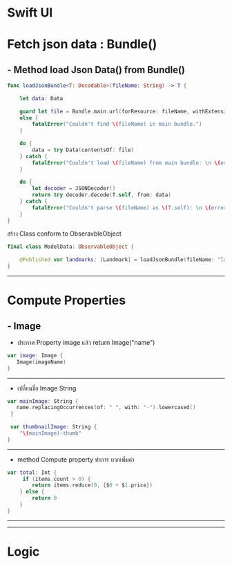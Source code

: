 # Swift UI

# Fetch json data : Bundle()
## - Method load Json Data() from Bundle()

```swift
func loadJsonBundle<T: Decodable>(fileName: String) -> T {
    
    let data: Data
    
    guard let file = Bundle.main.url(forResource: fileName, withExtension: nil)
    else {
        fatalError("Couldn't find \(fileName) in main bundle.")
    }
    
    do {
        data = try Data(contentsOf: file)
    } catch {
        fatalError("Couldn't load \(fileName) from main bundle: \n \(error)")
    }
    
    do {
        let decoder = JSONDecoder()
        return try decoder.decode(T.self, from: data)
    } catch {
        fatalError("Couldn't parse \(fileName) as \(T.self): \n \(error)")
    }
}
```

สร้าง Class conform to ObseravbleObject
```swift
final class ModelData: ObservableObject {
    
    @Published var landmarks: [Landmark] = loadJsonBundle(fileName: "landmarkData.json") 
}
```

---

# Compute Properties

## - Image

- ประกาศ Property image แล้ว return Image("name")

```swift
var image: Image {
   Image(imageName)
}
```
---

- เปลี่ยนชื่อ Image String 
```swift
var mainImage: String {
   name.replacingOccurrences(of: " ", with: "-").lowercased()
 }
    
 var thumbnailImage: String {
    "\(mainImage)-thumb"
}

```
--- 

- method Compute property
ทำการ บวกเพิ่มค่า 

```swift
var total: Int {
     if (items.count > 0) {
        return items.reduce(0, {$0 + $1.price})
    } else {
        return 0
    }
}
```

---



--- 
# Logic





